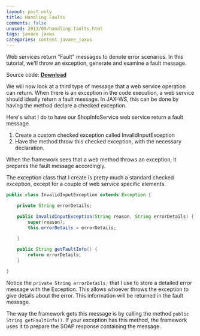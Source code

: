 ```yaml
---           
layout: post_only
title: Handling Faults
comments: false
unused: 2013/09/handling-faults.html
tags: javaee jaxws
categories: content javaee_jaxws
---
```


Web services return "Fault" messages to denote error scenarios. In this tutorial, we'll throw an exception, generate and examine a fault message. 

Source code: <a href="https://github.com/koushikkothagal/Testmart/archive/307adc8daa0a5163c8358f418dfa489af9eb0dc2.zip"> <b>Download</b> </a>

We will now look at a third type of message that a web service operation can return. When there is an exception in the code execution, a web service should ideally return a fault message. In JAX-WS, this can be done by having the method declare a checked exception. 

Here's what I do to have our ShopInfoService web service return a fault message. 

1. Create a custom checked exception called InvalidInputException
2. Have the method throw this checked exception, with the necessary declaration.

When the framework sees that a web method throws an exception, it prepares the fault message accordingly.

The exception class that I create is pretty much a standard checked exception, except for a couple of web service specific elements.

```java
public class InvalidInputException extends Exception {

    private String errorDetails;

    public InvalidInputException(String reason, String errorDetails) {
        super(reason);
        this.errorDetails = errorDetails;

    }

    public String getFaultInfo() {
        return errorDetails;
    }

}
```

Notice the `private String errorDetails;` that I use to store a detailed error message with the Exception. This allows whoever throws the exception to give details about the error. This information will be returned in the fault message.

The way the framework gets this message is by calling the method `public String getFaultInfo()`. If your exception has this method, the framework uses it to prepare the SOAP response containing the message.